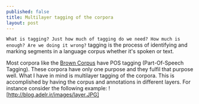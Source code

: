 ```yaml
---
published: false
title: Multilayer tagging of the corpora
layout: post
---
```

``What is tagging? Just how much of tagging do we need? How much is enough? Are we doing it wrong?``
tagging is the process of identifying and marking segments in a language corpus whether it's spoken or text. 

Most corpora like the <a href="https://en.wikipedia.org/wiki/Brown_Corpus">Brown Corpus</a> have POS tagging (Part-Of-Speech Tagging). These corpora have only one purpose and they fulfil that purpose well. What I have in mind is multilayer tagging of the corpora. This is accomplished by having the corpus and annotations in different layers. For instance consider the following example:
![http://blog.adelr.ir/images/layer.JPG] 